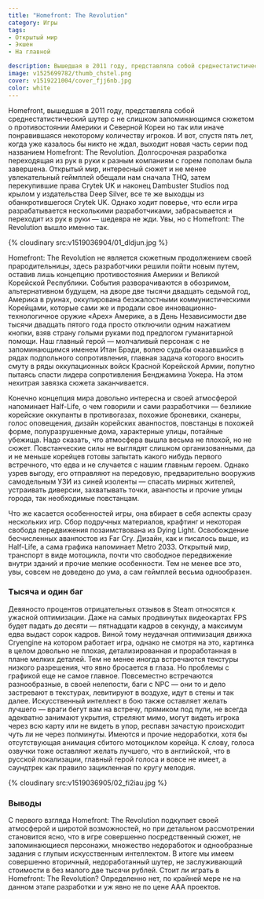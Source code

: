 ```yaml
---
title: "Homefront: The Revolution"
category: Игры
tags:
- Открытый мир
- Экшен
- На главной

description: Вышедшая в 2011 году, представляла собой среднестатистический шутер с не слишком запоминающимся сюжетом о противостоянии Америки и Северной Кореи но так или иначе понравившаяся некоторому количеству игроков. И вот, спустя пять лет...
image: v1525699782/thumb_chstel.png
cover: v1519221004/cover_fjj6nb.jpg
color: white
---
```


Homefront, вышедшая в 2011 году, представляла собой среднестатистический шутер с не слишком запоминающимся сюжетом о противостоянии Америки и Северной Кореи но так или иначе понравившаяся некоторому количеству игроков. И вот, спустя пять лет, когда уже казалось бы никто не ждал, выходит новая часть серии под названием Homefront: The Revolution. Долгосрочная разработка переходящая из рук в руки к разным компаниям с горем пополам была завершена. Открытый мир, интересный сюжет и не менее увлекательный геймплей обещали нам сначала THQ, затем перекупившие права Crytek UK и наконец Dambuster Studios под крылом у издательства Deep Silver, все те же выходцы из обанкротившегося Crytek UK. Однако ходит поверье, что если игра разрабатывается несколькими разработчиками, забрасывается и переходит из рук в руки — шедевра не жди. Увы, но с Homefront: The Revolution вышло именно так.

<!-- more -->

{% cloudinary src:v1519036904/01_dldjun.jpg %}

Homefront: The Revolution не является сюжетным продолжением своей прародительницы, здесь разработчики решили пойти новым путем, оставив лишь концепцию противостояния Америки и Великой Корейской Республики. События разворачиваются в обозримом, альтернативном будущем, на дворе две тысячи двадцать седьмой год, Америка в руинах, оккупирована безжалостными коммунистическими Корейцами, которые сами же и продали свое инновационно-технологичное оружие «Apex» Америке, а в День Независимости две тысячи двадцать пятого года просто отключили одним нажатием кнопки, взяв страну голыми руками под предлогом гуманитарной помощи. Наш главный герой — молчаливый персонаж с не запоминающимся именем Итан Брэди, волею судьбы оказавшийся в рядах подпольного сопротивления, главная задача которого вносить смуту в ряды оккупационных войск Красной Корейской Армии, попутно пытаясь спасти лидера сопротивления Бенджамина Уокера. На этом нехитрая завязка сюжета заканчивается.

<!-- more -->

Конечно концепция мира довольно интересна и своей атмосферой напоминает Half-Life, о чем говорили и сами разработчики — безликие корейские оккупанты в противогазах, похожие броневики, сканеры, голос оповещения, дизайн корейских аванпостов, повстанцы в похожей форме, полуразрушенные дома, характерные улицы, потайные убежища. Надо сказать, что атмосфера вышла весьма не плохой, но не сюжет. Повстанческие силы не выглядят слишком организованными, да и не меньше корейцев готовы запытать какого нибудь первого встречного, что едва и не случается с нашим главным героем. Однако узрев выгоду, его отправляют на передовую, предварительно вооружив самодельным УЗИ из синей изоленты — спасать мирных жителей, устраивать диверсии, захватывать точки, аванпосты и прочие улицы города, так необходимые повстанцам.

Что же касается особенностей игры, она вбирает в себя аспекты сразу нескольких игр. Сбор подручных материалов, крафтинг и некоторая свобода передвижения позаимствована из Dying Light. Освобождение бесчисленных аванпостов из Far Cry. Дизайн, как и писалось выше, из Half-Life, а сама графика напоминает Metro 2033. Открытый мир, транспорт в виде мотоцикла, почти что свободное передвижение внутри зданий и прочие мелкие особенности. Тем не менее все это, увы, совсем не доведено до ума, а сам геймплей весьма однообразен.

### Тысяча и один баг

Девяносто процентов отрицательных отзывов в Steam относятся к ужасной оптимизации. Даже на самых продвинутых видеокартах FPS будет падать до десяти — пятнадцати кадров в секунду, а максимум едва выдаст сорок кадров. Виной тому неудачная оптимизация движка Cryengine на котором работает игра, однако не смотря на это, картинка в целом довольно не плохая, детализированная и проработанная в плане мелких деталей. Тем не менее иногда встречаются текстуры низкого разрешения, что явно бросается в глаза. Но проблемы с графикой еще не самое главное. Повсеместно встречаются разнообразные, в своей нелепости, баги с NPC — они то и дело застревают в текстурах, левитируют в воздухе, идут в стены и так далее. Искусственный интеллект в бою также оставляет желать лучшего — враги бегут вам на встречу, прямиком под пули, не всегда адекватно занимают укрытия, стреляют мимо, могут видеть игрока через всю карту или не видеть в упор, респавн зачастую происходит чуть ли не через полминуты. Имеются и прочие недоработки, хотя бы отсутствующая анимация сбитого мотоциклом корейца. К слову, голоса озвучки тоже оставляют желать лучшего, что в английской, что в русской локализации, главный герой голоса и вовсе не имеет, а саундтрек как правило зацикленная по кругу мелодия.

{% cloudinary src:v1519036905/02_fi2iau.jpg %}

### Выводы

С первого взгляда Homefront: The Revolution подкупает своей атмосферой и широтой возможностей, но при детальном рассмотрении становится ясно, что в игре совершенно посредственный сюжет, не запоминающиеся персонажи, множество недоработок и однообразные задания с глупым искусственным интеллектом. В итоге мы имеем совершенно вторичный, недоработанный шутер, не заслуживающий стоимости в без малого две тысячи рублей. Стоит ли играть в Homefront: The Revolution? Определенно нет, по крайней мере не на данном этапе разработки и уж явно не по цене ААА проектов.